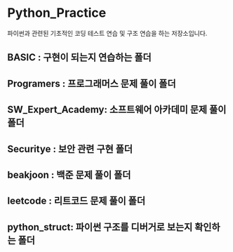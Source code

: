 # Python_Practice
파이썬과 관련된 기초적인 코딩 테스트 연습 및 구조 연습을 하는 저장소입니다.

## BASIC : 구현이 되는지 연습하는 폴더

## Programers : 프로그래머스 문제 풀이 폴더

## SW_Expert_Academy: 소프트웨어 아카데미 문제 풀이 폴더

## Securitye : 보안 관련 구현 폴더

## beakjoon : 백준 문제 풀이 폴더

## leetcode : 리트코드 문제 풀이 폴더

## python_struct: 파이썬 구조를 디버거로 보는지 확인하는 폴더
